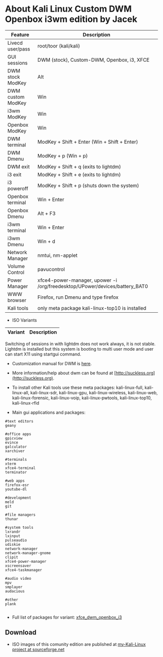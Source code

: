 # About Kali Linux Custom DWM Openbox i3wm edition by Jacek 


|Feature           |Description                                                                         |
|------------------|------------------------------------------------------------------------------------|
|Livecd user/pass  |root/toor (kali/kali)                                                               |
|GUI sessions      |DWM (stock), Custom-DWM, Openbox, i3, XFCE                                          |
|DWM stock ModKey  |Alt                                                                                 |
|DWM custom ModKey |Win                                                                                 |
|i3wm ModKey       |Win                                                                                 |
|Openbox ModKey    |Win                                                                                 |
|DWM terminal      |ModKey + Shift + Enter (Win + Shift + Enter)                                        |
|DWM Dmenu         |ModKey + p (Win + p)                                                                |
|DWM exit          |ModKey + Shift + q (exits to lightdm)                                               |
|i3 exit           |ModKey + Shift + e (exits to lightdm)                                               |
|i3 poweroff       |ModKey + Shift + p (shuts down the system)                                          |
|Openbox terminal  |Win + Enter                                                                         |
|Openbox Dmenu     |Alt + F3                                                                            |
|i3wm terminal     |Win + Enter                                                                         |
|i3wm Dmenu        |Win + d                                                                             |
|Network Manager   |nmtui, nm-applet                                                                    |
|Volume Control    |pavucontrol                                                                         |
|Power Manager     |xfce4-power-manager, upower -i /org/freedesktop/UPower/devices/battery_BAT0         |
|WWW browser       |Firefox, run Dmenu and type firefox                                                 |
|Kali tools        |only meta package kali-linux-top10 is installed                                     |

* ISO Variants

|Variant           |Description                                                                         |
|------------------|------------------------------------------------------------------------------------|

Switching of sessions in with lightdm does not work always, it is not stable. Lightdm is installed but this system is booting to multi user mode and user can 
start X11 using startgui command. 

* Customization manual for DWM is [here](./debian-dwm.md).
* More information/help about dwm can be found at [http://suckless.org](http://suckless.org).
* To install other Kali tools use these meta packages: kali-linux-full, kali-linux-all, kali-linux-sdr, kali-linux-gpu, kali-linux-wireless, kali-linux-web, kali-linux-forensic, kali-linux-voip, kali-linux-pwtools, kali-linux-top10, kali-linux-rfid

* Main gui applications and packages: 

```
#text editors
geany

#office apps
gpicview
evince
galculator
xarchiver

#terminals
xterm 
xfce4-terminal
terminator

#web apps
firefox-esr
youtube-dl

#development
meld
git

#file managers
thunar

#system tools 
lxrandr
lxinput
pulseaudio
udiskie
network-manager
network-manager-gnome
clipit
xfce4-power-manager
xscreensaver
xfce4-taskmanager

#audio video
mpv
smplayer
audacious

#other
plank


```

* Full list of packages for variant: [xfce_dwm_openbox_i3](./variant-xfce_dwm_openbox_i3/package-lists/kali.list.chroot)


## Download

* ISO images of this comunity edition are published at [my-Kali-Linux project at sourceforge.net](https://my-kali-linux.sourceforge.io)









